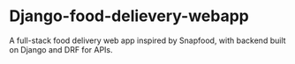 # Django-food-delievery-webapp
A full-stack food delivery web app inspired by Snapfood, with backend built on Django and DRF for APIs.
